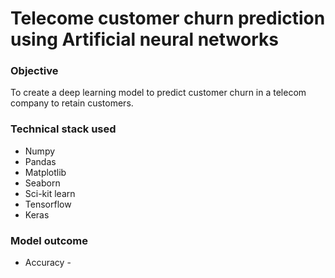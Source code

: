 # Telecome customer churn prediction using Artificial neural networks

### Objective
To create a deep learning model to predict customer churn in a telecom company to retain customers.

### Technical stack used
- Numpy
- Pandas
- Matplotlib
- Seaborn
- Sci-kit learn
- Tensorflow
- Keras

### Model outcome
- Accuracy -
